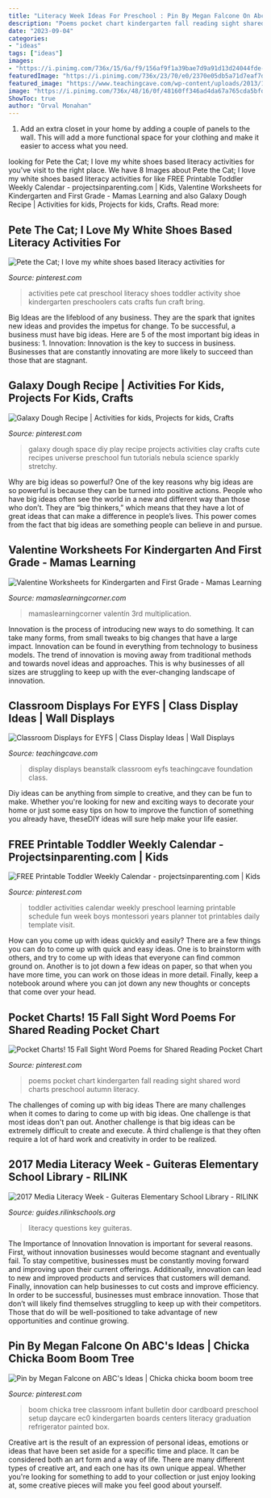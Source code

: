 ```yaml
---
title: "Literacy Week Ideas For Preschool : Pin By Megan Falcone On Abc&#039;s Ideas"
description: "Poems pocket chart kindergarten fall reading sight shared word charts preschool autumn literacy"
date: "2023-09-04"
categories:
- "ideas"
tags: ["ideas"]
images:
- "https://i.pinimg.com/736x/15/6a/f9/156af9f1a39bae7d9a91d13d24044fde--space-crafts-preschool-space-activities-for-kids.jpg"
featuredImage: "https://i.pinimg.com/736x/23/70/e0/2370e05db5a71d7eaf7d50782088c8e8.jpg"
featured_image: "https://www.teachingcave.com/wp-content/uploads/2013/10/beanstalk-display.jpg"
image: "https://i.pinimg.com/736x/48/16/0f/48160ff346ad4da67a765cda5bfd8d43--infant-classroom-classroom-setup.jpg"
ShowToc: true
author: "Orval Monahan"
---
```



1. Add an extra closet in your home by adding a couple of panels to the wall. This will add a more functional space for your clothing and make it easier to access what you need.

	

		
looking for Pete the Cat; I love my white shoes based literacy activities for you've visit to the right place. We have 8 Images about Pete the Cat; I love my white shoes based literacy activities for like FREE Printable Toddler Weekly Calendar - projectsinparenting.com | Kids, Valentine Worksheets for Kindergarten and First Grade - Mamas Learning and also Galaxy Dough Recipe | Activities for kids, Projects for kids, Crafts. Read more:
		
    
## Pete The Cat; I Love My White Shoes Based Literacy Activities For

<img loading=lazy src="https://i.pinimg.com/736x/6f/e1/fd/6fe1fdd1d631b9684f51428084e2f49b.jpg" onerror="this.onerror=null;this.src='https://tse1.mm.bing.net/th?id=OIP.siF3YdRDEMCF80M2O0RxEwHaLH&amp;pid=15.1';" alt="Pete the Cat; I love my white shoes based literacy activities for">

_Source: pinterest.com_

>activities pete cat preschool literacy shoes toddler activity shoe kindergarten preschoolers cats crafts fun craft bring. 

	

Big Ideas are the lifeblood of any business. They are the spark that ignites new ideas and provides the impetus for change. To be successful, a business must have big ideas. Here are 5 of the most important big ideas in business: 1. Innovation: Innovation is the key to success in business. Businesses that are constantly innovating are more likely to succeed than those that are stagnant. 
    
## Galaxy Dough Recipe | Activities For Kids, Projects For Kids, Crafts

<img loading=lazy src="https://i.pinimg.com/736x/15/6a/f9/156af9f1a39bae7d9a91d13d24044fde--space-crafts-preschool-space-activities-for-kids.jpg" onerror="this.onerror=null;this.src='https://tse3.mm.bing.net/th?id=OIP.IzJSBxXWAeSNqi2t7a4XkwCjF9&amp;pid=15.1';" alt="Galaxy Dough Recipe | Activities for kids, Projects for kids, Crafts">

_Source: pinterest.com_

>galaxy dough space diy play recipe projects activities clay crafts cute recipes universe preschool fun tutorials nebula science sparkly stretchy. 

	

Why are big ideas so powerful?
One of the key reasons why big ideas are so powerful is because they can be turned into positive actions. People who have big ideas often see the world in a new and different way than those who don’t. They are “big thinkers,” which means that they have a lot of great ideas that can make a difference in people’s lives. This power comes from the fact that big ideas are something people can believe in and pursue.

    
## Valentine Worksheets For Kindergarten And First Grade - Mamas Learning

<img loading=lazy src="https://www.mamaslearningcorner.com/wp-content/uploads/2015/02/Valentine-Worksheets-Kindergarten-First-Grade.jpg" onerror="this.onerror=null;this.src='https://tse2.mm.bing.net/th?id=OIP.FJY6_zgTdGEr1wJTSyz_fwHaLH&amp;pid=15.1';" alt="Valentine Worksheets for Kindergarten and First Grade - Mamas Learning">

_Source: mamaslearningcorner.com_

>mamaslearningcorner valentín 3rd multiplication. 

	

Innovation is the process of introducing new ways to do something. It can take many forms, from small tweaks to big changes that have a large impact. Innovation can be found in everything from technology to business models. The trend of innovation is moving away from traditional methods and towards novel ideas and approaches. This is why businesses of all sizes are struggling to keep up with the ever-changing landscape of innovation.

    
## Classroom Displays For EYFS | Class Display Ideas | Wall Displays

<img loading=lazy src="https://www.teachingcave.com/wp-content/uploads/2013/10/beanstalk-display.jpg" onerror="this.onerror=null;this.src='https://tse1.mm.bing.net/th?id=OIP.3QwzLN14gihc97CWzBh7jQHaJt&amp;pid=15.1';" alt="Classroom Displays for EYFS | Class Display Ideas | Wall Displays">

_Source: teachingcave.com_

>display displays beanstalk classroom eyfs teachingcave foundation class. 

	

Diy ideas can be anything from simple to creative, and they can be fun to make. Whether you're looking for new and exciting ways to decorate your home or just some easy tips on how to improve the function of something you already have, theseDIY ideas will sure help make your life easier.

    
## FREE Printable Toddler Weekly Calendar - Projectsinparenting.com | Kids

<img loading=lazy src="https://i.pinimg.com/736x/f4/b4/c0/f4b4c093de5168abfafbe58f3d46b97c--montessori-toddler-montessori-activities.jpg" onerror="this.onerror=null;this.src='https://tse2.mm.bing.net/th?id=OIP.ZXlH_O-3ZMLXFeED2bNfFgHaKW&amp;pid=15.1';" alt="FREE Printable Toddler Weekly Calendar - projectsinparenting.com | Kids">

_Source: pinterest.com_

>toddler activities calendar weekly preschool learning printable schedule fun week boys montessori years planner tot printables daily template visit. 

	

How can you come up with ideas quickly and easily?
There are a few things you can do to come up with quick and easy ideas. One is to brainstorm with others, and try to come up with ideas that everyone can find common ground on. Another is to jot down a few ideas on paper, so that when you have more time, you can work on those ideas in more detail. Finally, keep a notebook around where you can jot down any new thoughts or concepts that come over your head.

    
## Pocket Charts! 15 Fall Sight Word Poems For Shared Reading Pocket Chart

<img loading=lazy src="https://i.pinimg.com/736x/23/70/e0/2370e05db5a71d7eaf7d50782088c8e8.jpg" onerror="this.onerror=null;this.src='https://tse1.mm.bing.net/th?id=OIP.86ug7pRxVm2lbeagd5DEsgHaJ3&amp;pid=15.1';" alt="Pocket Charts! 15 Fall Sight Word Poems for Shared Reading Pocket Chart">

_Source: pinterest.com_

>poems pocket chart kindergarten fall reading sight shared word charts preschool autumn literacy. 

	

The challenges of coming up with big ideas
There are many challenges when it comes to daring to come up with big ideas. One challenge is that most ideas don't pan out. Another challenge is that big ideas can be extremely difficult to create and execute. A third challenge is that they often require a lot of hard work and creativity in order to be realized.

    
## 2017 Media Literacy Week - Guiteras Elementary School Library - RILINK

<img loading=lazy src="http://s3.amazonaws.com/libapps/accounts/6784/images/Key_Questions_of_Media_Literacy.jpeg" onerror="this.onerror=null;this.src='https://tse4.mm.bing.net/th?id=OIP.cDBB9jOCznYYKzKTA9_8HAHaN6&amp;pid=15.1';" alt="2017 Media Literacy Week - Guiteras Elementary School Library - RILINK">

_Source: guides.rilinkschools.org_

>literacy questions key guiteras. 

	

The Importance of Innovation
Innovation is important for several reasons. First, without innovation businesses would become stagnant and eventually fail. To stay competitive, businesses must be constantly moving forward and improving upon their current offerings. Additionally, innovation can lead to new and improved products and services that customers will demand. Finally, innovation can help businesses to cut costs and improve efficiency.
In order to be successful, businesses must embrace innovation. Those that don’t will likely find themselves struggling to keep up with their competitors. Those that do will be well-positioned to take advantage of new opportunities and continue growing.

    
## Pin By Megan Falcone On ABC&#039;s Ideas | Chicka Chicka Boom Boom Tree

<img loading=lazy src="https://i.pinimg.com/736x/48/16/0f/48160ff346ad4da67a765cda5bfd8d43--infant-classroom-classroom-setup.jpg" onerror="this.onerror=null;this.src='https://tse2.mm.bing.net/th?id=OIP.t_XYIZljsGy414f7negrjQHaJ3&amp;pid=15.1';" alt="Pin by Megan Falcone on ABC&#039;s Ideas | Chicka chicka boom boom tree">

_Source: pinterest.com_

>boom chicka tree classroom infant bulletin door cardboard preschool setup daycare ec0 kindergarten boards centers literacy graduation refrigerator painted box. 

	

Creative art is the result of an expression of personal ideas, emotions or ideas that have been set aside for a specific time and place. It can be considered both an art form and a way of life. There are many different types of creative art, and each one has its own unique appeal. Whether you're looking for something to add to your collection or just enjoy looking at, some creative pieces will make you feel good about yourself.

